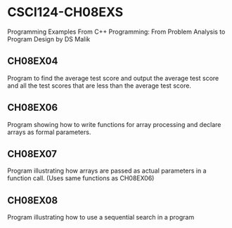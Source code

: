 # CSCI124-CH08EXS
Programming Examples From C++ Programming: From Problem Analysis to Program Design by DS Malik
## CH08EX04
Program to find the average test score and output the average test score and all the test scores that are less than the average test score.
## CH08EX06
Program showing how to write functions for array processing and declare arrays as formal parameters.
## CH08EX07
Program illustrating how arrays are passed as actual parameters in a function call. (Uses same functions as CH08EX06)
## CH08EX08
Program illustrating how to use a sequential search in a program